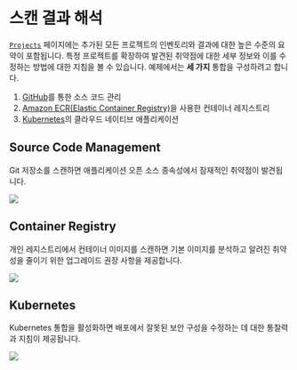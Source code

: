 # 스캔 결과 해석

[`Projects`](https://solutions.snyk.io/snyk-academy/open-source/import-scm-project) 페이지에는 추가된 모든 프로젝트의 인벤토리와 결과에 대한 높은 수준의 요약이 포함됩니다. 특정 프로젝트를 확장하여 발견된 취약점에 대한 세부 정보와 이를 수정하는 방법에 대한 지침을 볼 수 있습니다. 예제에서는 **세 가지** 통합을 구성하려고 합니다.

1. [GitHub](https://support.snyk.io/hc/en-us/articles/360004032117-GitHub-integration)를 통한 소스 코드 관리
2. [Amazon ECR(Elastic Container Registry)](https://support.snyk.io/hc/en-us/articles/360003947077-Amazon-Elastic-Container-Registry-ECR-add-images-to-Snyk)을 사용한 컨테이너 레지스트리
3. [Kubernetes](https://support.snyk.io/hc/en-us/articles/360003947117-Adding-Kubernetes-workloads-for-security-scanning)의 클라우드 네이티브 애플리케이션

## Source Code Management

Git 저장소를 스캔하면 애플리케이션 오픈 소스 종속성에서 잠재적인 취약점이 발견됩니다.

![](https://partner-workshop-assets.s3.us-east-2.amazonaws.com/circleci\_source\_scan.png)

## Container Registry

개인 레지스트리에서 컨테이너 이미지를 스캔하면 기본 이미지를 분석하고 알려진 취약성을 줄이기 위한 업그레이드 권장 사항을 제공합니다.

![](https://partner-workshop-assets.s3.us-east-2.amazonaws.com/circleci\_ecr\_scan.png)

## Kubernetes

Kubernetes 통합을 활성화하면 배포에서 잘못된 보안 구성을 수정하는 데 대한 통찰력과 지침이 제공됩니다.

![](https://partner-workshop-assets.s3.us-east-2.amazonaws.com/circleci\_eks\_scan.png)
